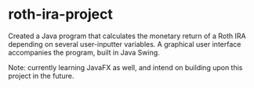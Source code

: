 # roth-ira-project
Created a Java program that calculates the monetary return of a Roth IRA depending on several user-inputter variables. A graphical user interface accompanies the program, built in Java Swing.

Note: currently learning JavaFX as well, and intend on building upon this project in the future.
